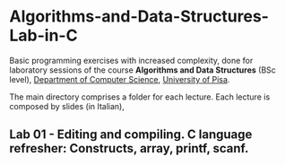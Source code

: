 # Algorithms-and-Data-Structures-Lab-in-C
Basic programming exercises with increased complexity, done for laboratory sessions of the course **Algorithms and Data Structures** (BSc level), [Department of Computer Science](https://di.unipi.it/en/), [University of Pisa](https://www.unipi.it/).

The main directory comprises a folder for each lecture. Each lecture is composed by slides (in Italian), 


## Lab 01 - Editing and compiling. C language refresher: Constructs, array, printf, scanf.

